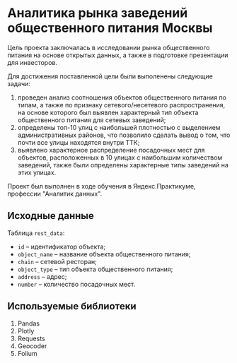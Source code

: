 # Аналитика рынка заведений общественного питания Москвы

Цель проекта заключалась в исследовании рынка общественного питания на основе открытых данных, а также в подготовке презентации для инвесторов.

Для достижения поставленной цели были выполенены следующие задачи:

1. проведен анализ соотношения объектов общественного питания по типам, а также по признаку сетевого/несетевого распространения, на основе которого был выявлен характерный тип объекта общественного питания для сетевых заведений;
2. определены топ-10 улиц с наибольшей плотностью с выделением административных районов, что позволило сделать вывод о том, что почти все улицы находятся внутри ТТК;
3. выявлено характерное распределение посадочных мест для объектов, расположенных в 10 улицах с наибольшим количеством заведений, также были определены характерные типы заведений на этих улицах.

Проект был выполнен в ходе обучения в Яндекс.Практикуме, профессии "Аналитик данных".

## Исходные данные

Таблица `rest_data`:

   - `id` – идентификатор объекта;
   - `object_name` – название объекта общественного питания;
   - `chain` – сетевой ресторан;
   - `object_type` – тип объекта общественного питания;
   - `address` – адрес;
   - `number` – количество посадочных мест.

## Используемые библиотеки

1. Pandas
2. Plotly
3. Requests
4. Geocoder
5. Folium

